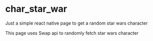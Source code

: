 # char_star_war
Just a simple react native page to get a random star wars character

This page uses Swap api to randomly fetch star wars character
